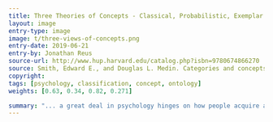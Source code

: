 ```yaml
---
title: Three Theories of Concepts - Classical, Probabilistic, Exemplar
layout: image
entry-type: image
image: t/three-views-of-concepts.png
entry-date: 2019-06-21
entry-by: Jonathan Reus
source-url: http://www.hup.harvard.edu/catalog.php?isbn=9780674866270
source: Smith, Edward E., and Douglas L. Medin. Categories and concepts. Vol. 9. Cambridge, MA Harvard University Press, 1981.
copyright: 
tags: [psychology, classification, concept, ontology]
weights: [0.63, 0.34, 0.82, 0.271]

summary: "... a great deal in psychology hinges on how people acquire and use concepts, which in turn depends on the structure of concepts. .. Until recently the dominant position — which we will call the classical view, held that all instances of a concept shared common properties, and that these common properties were necessary and sufficient to define the concept. This view, which dates back to Aristotle, has always had its critics, but in the past decade the criticisms have become more frequent and intense, and new views have emerged. Perhaps the most prominent of these assumes that instances of a concept vary in the degree to which they share certain properties, and consequently vary in the degree to which they represent the concept. This view has sometimes gone by the name of prototype, but since this label has been used to mean many different things, we prefer to call it the probabilistic view. Another emerging view, which offers an even more extreme departure from the classical one, holds that there is no single representation of an entire class or concept, but only specific representations of the class's exemplars. This we call the exemplar view."
---
```

